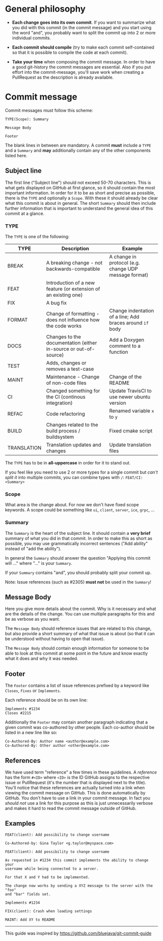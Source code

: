 # General philosophy

- **Each change goes into its own commit**. If you want to summarize what you did with this commit (in the commit message)
and you start using the word "and", you probably want to split the commit up into 2 or more individual commits.

- **Each commit should compile** (try to make each commit self-contained so that it is possible to compile the code at
each commit).

- **Take your time** when composing the commit message. In order to have a good git-history the commit messages are essential.
Also if you put effort into the commit-message, you'll save work when creating a PullRequest as the description is already available.


# Commit message

Commit messages must follow this scheme:

```
TYPE(Scope): Summary

Message Body

Footer
```

The blank lines in between are mandatory. A commit **must** include a `TYPE` and a `Summary` and **may**
additionally contain any of the other components listed here.


## Subject line

The first line ("Subject line") should not exceed 50-70 characters. This is what gets displayed on GitHub at first glance, so it
should contain the most important information. In order for it to be as short and precise as possible, there is the `TYPE` and
optionally a `Scope`. With these it should already be clear what this commit is about in general. The short `Summary` should
then include further information that is important to understand the general idea of this commit at a glance.


### TYPE

The `TYPE` is one of the following:

| **TYPE** | **Description** | **Example** |
| -------- | --------------- | ----------- |
| BREAK    | A breaking change - not backwards-compatible | A change in protocol (e.g. change UDP message format) |
| FEAT     | Introduction of a new feature (or extension of an existing one) | |
| FIX      | A bug fix | |
| FORMAT   | Change of formatting - does not influence how the code works | Change indentation of a line; Add braces around `if` body |
| DOCS     | Changes to the documentation (either in-source or out-of-source) | Add a Doxygen comment to a function |
| TEST     | Adds, changes or removes a test-case | |
| MAINT    | Maintenance - Change of non-code files | Change of the README |
| CI       | Changed something for the CI (continous integration) | Update TravisCI to use newer ubuntu version |
| REFAC    | Code refactoring | Renamed variable `x` to `y` |
| BUILD    | Changes related to the build process / buildsystem | Fixed cmake script |
| TRANSLATION | Translation updates and changes | Update translation files |

The `TYPE` has to be in **all-uppercase** in order for it to stand out.

If you feel like you need to use 2 or more types for a single commit but *can't split it* into multiple commits, you can
combine types with `/`: `FEAT/CI: <Summary>`


### Scope

What area is the change about. For now we don't have fixed scope keywords. A scope could be something like `ui`, `client`,
`server`, `ice`, `grpc`, ...


### Summary

The `Summary` is the heart of the subject line. It should contain a **very brief** summary of what you did in that commit.
In order to make this as short as possible, you may use grammatically incorrect sentences
("Add ability" instead of "add the ability").

In general the `Summary` should answer the question "Applying this commit will ..." where "..." is your `Summary`.

If your `Summary` contains "and", you should probably split your commit up.

Note: Issue references (such as #2305) **must not** be used in the `Summary`!


## Message Body

Here you give more details about the commit. Why is it necessary and what are the details of the change. You can use
multiple paragraphs for this and be as verbose as you want.

The `Message Body` should reference issues that are related to this change, but also provide a short summary of what that
issue is about (so that it can be understood without having to open that issue).

The `Message Body` should contain enough information for someone to be able to look at this commit at some point in the
future and know exactly what it does and why it was needed.


## Footer

The `Footer` contains a list of issue references prefixed by a keyword like `Closes`, `Fixes` or `Implements`.

Each reference should be on its own line:

```
Implements #1234
Closes #2215
```

Additionally the `Footer` may contain another paragraph indicating that a given commit was co-authored by other people.
Each co-author should be listed in a new line like so:

```
Co-Authored-By: Author name <author@example.com>
Co-Authored-By: Other author <other@example.com>
```


## References

We have used term "reference" a few times in these guidelines. A *reference* has the form `#<ID>` where `<ID>` is the
ID GitHub assigns to the respective issue or PullRequest (it's the number that is displayed next to the title). You'll
notice that these references are actually turned into a link when viewing the commit message on GitHub. This is done
automatically by GitHub. You don't have to use a link in your commit message. In fact you *should not* use a link for
this purpose as this is just unnecessarily verbose and makes it hard to read the commit message outside of GitHub.


## Examples

```
FEAT(client): Add possibility to change username

Co-Authored-by: Gina Taylor <g.taylor@myspace.com>
```
```
FEAT(client): Add possibility to change username

As requested in #1234 this commit implements the ability to change your
username while being connected to a server.

For that X and Y had to be implemented.

The change now works by sending a XYZ message to the server with the "foo"
and "bar" fields set.

Implements #1234
```
```
FIX(client): Crash when loading settings
```
```
MAINT: Add XY to README
```

-----

This guide was inspired by https://github.com/bluejava/git-commit-guide

